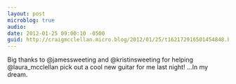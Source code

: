 ```yaml
---
layout: post
microblog: true
audio: 
date: 2012-01-25 09:00:10 -0500
guid: http://craigmcclellan.micro.blog/2012/01/25/t162172916501454848.html
---
```

Big thanks to @jamessweeting and @kristinsweeting for helping @laura_mcclellan pick out a cool new guitar for me last night! ...In my dream.
